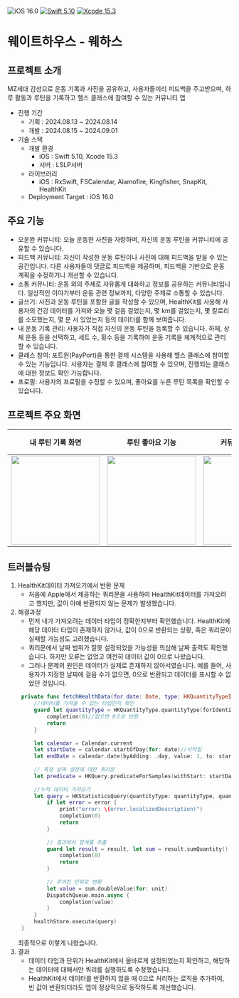 ![iOS 16.0](https://img.shields.io/badge/iOS-16.0-lightgrey?style=flat&color=181717)
[![Swift 5.10](https://img.shields.io/badge/Swift-5.10-F05138.svg?style=flat&color=F05138)](https://swift.org/download/) [![Xcode 15.3](https://img.shields.io/badge/Xcode-15.3-147EFB.svg?style=flat&color=147EFB)](https://apps.apple.com/kr/app/xcode/id497799835?mt=12)

# 웨이트하우스 - 웨하스

## 프로젝트 소개
MZ세대 감성으로 운동 기록과 사진을 공유하고, 사용자들끼리 피드백을 주고받으며, 하루 활동과 루틴을 기록하고 헬스 클래스에 참여할 수 있는 커뮤니티 앱
- 진행 기간
    - 기획 : 2024.08.13 ~ 2024.08.14
    - 개발 : 2024.08.15 ~ 2024.09.01
- 기술 스택
    - 개발 환경 
       - iOS : Swift 5.10, Xcode 15.3
       - 서버 : LSLP서버
    - 라이브러리 
       - iOS : RxSwift, FSCalendar, Alamofire, Kingfisher, SnapKit, HealthKit
    - Deployment Target : iOS 16.0

## 주요 기능
- 오운완 커뮤니티: 오늘 운동한 사진을 자랑하며, 자신의 운동 루틴을 커뮤니티에 공유할 수 있습니다.
- 피드백 커뮤니티: 자신이 작성한 운동 루틴이나 사진에 대해 피드백을 받을 수 있는 공간입니다. 다른 사용자들이 댓글로 피드백을 제공하며, 피드백을 기반으로 운동 계획을 수정하거나 개선할 수 있습니다.
- 소통 커뮤니티: 운동 외의 주제로 자유롭게 대화하고 정보를 공유하는 커뮤니티입니다. 일상적인 이야기부터 운동 관련 정보까지, 다양한 주제로 소통할 수 있습니다.
- 글쓰기: 사진과 운동 루틴을 포함한 글을 작성할 수 있으며, HealthKit를 사용해 사용자의 건강 데이터를 가져와 오늘 몇 걸음 걸었는지, 몇 km를 걸었는지, 몇 칼로리를 소모했는지, 몇 분 서 있었는지 등의 데이터를 함께 보여줍니다.
- 내 운동 기록 관리: 사용자가 직접 자신의 운동 루틴을 등록할 수 있습니다. 하체, 상체 운동 등을 선택하고, 세트 수, 횟수 등을 기록하여 운동 기록을 체계적으로 관리할 수 있습니다.
- 클래스 참여: 포트원(PayPort)을 통한 결제 시스템을 사용해 헬스 클래스에 참여할 수 있는 기능입니다. 사용자는 결제 후 클래스에 참여할 수 있으며, 진행되는 클래스에 대한 정보도 확인 가능합니다.
- 프로필: 사용자의 프로필을 수정할 수 있으며, 좋아요를 누른 루틴 목록을 확인할 수 있습니다.


## 프로젝트 주요 화면

| **내 루틴 기록 화면** | **루틴 좋아요 기능** | **커뮤니티 상세화면** | **클래스 참여 (포트원 결제 연동)** |
|-----------------------|-----------|-----------|-----------|
| <img src="https://github.com/user-attachments/assets/4c156c58-c1b5-472c-bb8a-bb7dc5a746b4" width="200"/> | <img src="https://github.com/user-attachments/assets/3a92f457-da9c-4dea-8557-0ed0490b8bf1" width="200"/> | <img src="https://github.com/user-attachments/assets/5e003085-f0e2-4570-9a46-3f841b7c214e" width="200"/> | <img src="https://github.com/user-attachments/assets/0c147427-e1d2-4a49-b5d4-a447042add41" width="200"/> |

## 트러블슈팅
1. HealthKit데이터 가져오기에서 반환 문제
    - 처음에 Apple에서 제공하는 쿼리문을 사용하여 HealthKit데이터를 가져오려고 했지만, 값이 아예 반환되지 않는 문제가 발생했습니다.
2. 해결과정
   - 먼저 내가 가져오려는 데이터 타입이 정확한지부터 확인했습니다. HealthKit에 해당 데이터 타입이 존재하지 않거나, 값이 0으로 반환되는 상황, 혹은 쿼리문이 실패할 가능성도 고려했습니다.
   - 쿼리문에서 날짜 범위가 잘못 설정되었을 가능성을 의심해 날짜 출력도 확인했습니다. 하지만 오류는 없었고 여전히 데이터 값이 0으로 나왔습니다.
   - 그러나 문제의 원인은 데이터가 실제로 존재하지 않아서였습니다. 예를 들어, 사용자가 지정한 날짜에 걸음 수가 없으면, 0으로 반환되고 데이터를 표시할 수 없었던 것입니다.
   ~~~swift
    private func fetchHealthData(for date: Date, type: HKQuantityTypeIdentifier, unit: HKUnit, completion: @escaping (Double) -> Void) {
        //데이터를 가져올 수 있는 타입인지 확인
        guard let quantityType = HKQuantityType.quantityType(forIdentifier: type) else {
            completion(0)//없으면 0으로 반환
            return
        }
        
        let calendar = Calendar.current
        let startDate = calendar.startOfDay(for: date)//시작일
        let endDate = calendar.date(byAdding: .day, value: 1, to: startDate)!// 끝지점
        
        // 특정 날짜 설정에 대한 쿼리문
        let predicate = HKQuery.predicateForSamples(withStart: startDate, end: endDate, options: .strictStartDate)
        
        //누적 데이터 가져오기
        let query = HKStatisticsQuery(quantityType: quantityType, quantitySamplePredicate: predicate, options: .cumulativeSum) { _, result, error in
            if let error = error {
                print("error: \(error.localizedDescription)")
                completion(0)
                return
            }
            
            // 결과에서 합계를 추출
            guard let result = result, let sum = result.sumQuantity() else {
                completion(0)
                return
            }
            
            // 주어진 단위로 변환
            let value = sum.doubleValue(for: unit)
            DispatchQueue.main.async {
                completion(value)
            }
        }
        healthStore.execute(query)
    }
   ~~~
    최종적으로 이렇게 나왔습니다.
3. 결과
    - 데이터 타입과 단위가 HealthKit에서 올바르게 설정되었는지 확인하고, 해당하는 데이터에 대해서만 쿼리를 실행하도록 수정했습니다.
    - HealthKit에서 데이터를 반환하지 않을 때 0으로 처리하는 로직을 추가하여, 빈 값이 반환되더라도 앱이 정상적으로 동작하도록 개선했습니다.


